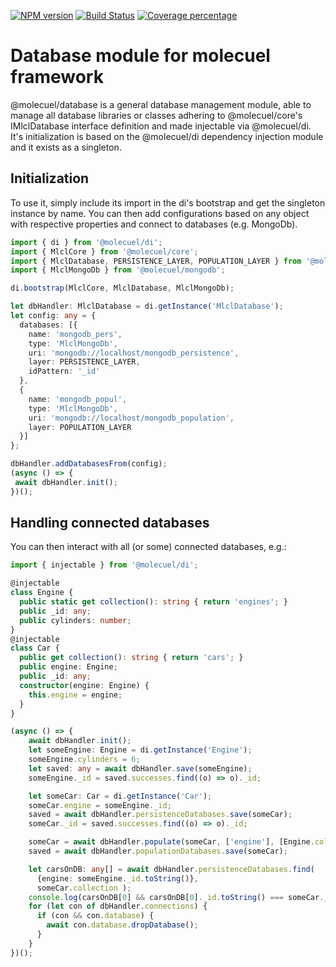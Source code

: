 [![NPM version][npm-image]][npm-url] [![Build Status][travis-image]][travis-url] [![Coverage percentage][coveralls-image]][coveralls-url]

[npm-image]: https://badge.fury.io/js/%40molecuel%2Fdatabase.svg
[npm-url]: https://npmjs.org/package/@molecuel/database
[travis-image]: https://travis-ci.org/molecuel/database.svg?branch=master
[travis-url]: https://travis-ci.org/molecuel/database
[daviddm-image]: https://david-dm.org/molecuel/database.svg?theme=shields.io
[daviddm-url]: https://david-dm.org/molecuel/database
[coveralls-image]: https://coveralls.io/repos/molecuel/database/badge.svg
[coveralls-url]: https://coveralls.io/r/molecuel/database

# Database module for molecuel framework

@molecuel/database is a general database management module, able to  manage all database libraries or classes adhering to @molecuel/core's IMlclDatabase interface definition and made injectable via @molecuel/di.
It's initialization is based on the @molecuel/di dependency injection module and it exists as a singleton.

## Initialization

To use it, simply include its import in the di's bootstrap and get the singleton instance by name.
You can then add configurations based on any object with respective properties and connect to databases (e.g. MongoDb).

```typescript
import { di } from '@molecuel/di';
import { MlclCore } from '@molecuel/core';
import { MlclDatabase, PERSISTENCE_LAYER, POPULATION_LAYER } from '@molecuel/database';
import { MlclMongoDb } from '@molecuel/mongodb';

di.bootstrap(MlclCore, MlclDatabase, MlclMongoDb);

let dbHandler: MlclDatabase = di.getInstance('MlclDatabase');
let config: any = {
  databases: [{
    name: 'mongodb_pers',
    type: 'MlclMongoDb',
    uri: 'mongodb://localhost/mongodb_persistence',
    layer: PERSISTENCE_LAYER,
    idPattern: '_id'
  },
  {
    name: 'mongodb_popul',
    type: 'MlclMongoDb',
    uri: 'mongodb://localhost/mongodb_population',
    layer: POPULATION_LAYER
  }]
};

dbHandler.addDatabasesFrom(config);
(async () => {
 await dbHandler.init();
})();
```

## Handling connected databases

You can then interact with all (or some) connected databases, e.g.:

```typescript
import { injectable } from '@molecuel/di';

@injectable
class Engine {
  public static get collection(): string { return 'engines'; }
  public _id: any;
  public cylinders: number;
}
@injectable
class Car {
  public get collection(): string { return 'cars'; }
  public engine: Engine;
  public _id: any;
  constructor(engine: Engine) {
    this.engine = engine;
  }
}

(async () => {
    await dbHandler.init();
    let someEngine: Engine = di.getInstance('Engine');
    someEngine.cylinders = 6;
    let saved: any = await dbHandler.save(someEngine);
    someEngine._id = saved.successes.find((o) => o)._id;

    let someCar: Car = di.getInstance('Car');
    someCar.engine = someEngine._id;
    saved = await dbHandler.persistenceDatabases.save(someCar);
    someCar._id = saved.successes.find((o) => o)._id;

    someCar = await dbHandler.populate(someCar, ['engine'], [Engine.collection]);
    saved = await dbHandler.populationDatabases.save(someCar);

    let carsOnDB: any[] = await dbHandler.persistenceDatabases.find(
      {engine: someEngine._id.toString()},
      someCar.collection );
    console.log(carsOnDB[0] && carsOnDB[0]._id.toString() === someCar._id.toString()); // true
    for (let con of dbHandler.connections) {
      if (con && con.database) {
        await con.database.dropDatabase();
      }
    }
})();
```
